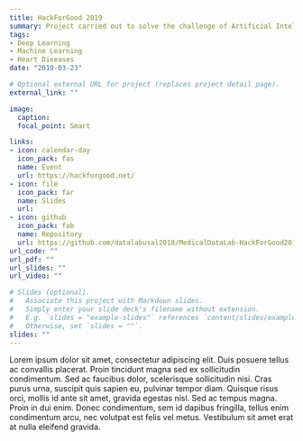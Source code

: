 ```yaml
---
title: HackForGood 2019
summary: Project carried out to solve the challenge of Artificial Intelligence for the improvement of the Health System.
tags:
- Deep Learning
- Machine Learning
- Heart Diseases
date: "2019-03-23"

# Optional external URL for project (replaces project detail page).
external_link: ""

image:
  caption: 
  focal_point: Smart

links:
- icon: calendar-day
  icon_pack: fas
  name: Event
  url: https://hackforgood.net/
- icon: file
  icon_pack: far
  name: Slides
  url: 
- icon: github
  icon_pack: fab
  name: Repository
  url: https://github.com/datalabusal2018/MedicalDataLab-HackForGood2019
url_code: ""
url_pdf: ""
url_slides: ""
url_video: ""

# Slides (optional).
#   Associate this project with Markdown slides.
#   Simply enter your slide deck's filename without extension.
#   E.g. `slides = "example-slides"` references `content/slides/example-slides.md`.
#   Otherwise, set `slides = ""`.
slides: ""
---
```


Lorem ipsum dolor sit amet, consectetur adipiscing elit. Duis posuere tellus ac convallis placerat. Proin tincidunt magna sed ex sollicitudin condimentum. Sed ac faucibus dolor, scelerisque sollicitudin nisi. Cras purus urna, suscipit quis sapien eu, pulvinar tempor diam. Quisque risus orci, mollis id ante sit amet, gravida egestas nisl. Sed ac tempus magna. Proin in dui enim. Donec condimentum, sem id dapibus fringilla, tellus enim condimentum arcu, nec volutpat est felis vel metus. Vestibulum sit amet erat at nulla eleifend gravida.
